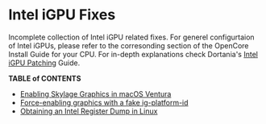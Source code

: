 # Intel iGPU Fixes
Incomplete collection of Intel iGPU related fixes. For generel configurtaion of Intel iGPUs, please refer to the corresonding section of the OpenCore Install Guide for your CPU. For in-depth explanations check Dortania's [Intel iGPU Patching](https://dortania.github.io/OpenCore-Post-Install/gpu-patching/intel-patching/#getting-started) Guide.

**TABLE of CONTENTS**

- [Enabling Skylage Graphics in macOS Ventura ](https://github.com/5T33Z0/OC-Little-Translated/blob/main/11_Graphics/iGPU/Enabling_Skylake_Graphics_in_macOS13.md)
- [Force-enabling graphics with a fake ig-platform-id](https://github.com/5T33Z0/OC-Little-Translated/blob/main/11_Graphics/iGPU/Fake_ig-platform-id.md)
- [Obtaining an Intel Register Dump in Linux](https://github.com/5T33Z0/OC-Little-Translated/blob/main/11_Graphics/iGPU/Intel_Reg_Dump.md)

